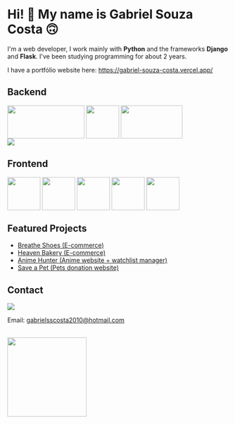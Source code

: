 # Hi! :handshake: My name is Gabriel Souza Costa 🙃

I'm a web developer, I work mainly with <strong>Python</strong> and the frameworks <strong>Django</strong> and <strong>Flask</strong>.
I've been studying programming for about 2 years.

I have a portfólio website here: <a href="https://gabriel-souza-costa.vercel.app/" target="_blank">
https://gabriel-souza-costa.vercel.app/
</a>

<h2>
  Backend
</h2>
<div style="display: inline-block">
  <img align="center" height="75" width="175" src="https://img.shields.io/badge/Python-FFD43B?style=for-the-badge&logo=python&logoColor=blue" />
  <img align="center" height="75" src="https://static.djangoproject.com/img/logos/django-logo-negative.png" />
  <img align="center" height="75" width="140" src="https://img.shields.io/badge/Flask-000000?style=for-the-badge&logo=flask&logoColor=white" /> 
</div>
<br>
<img align="center" src="https://img.shields.io/badge/PostgreSQL-316192?style=for-the-badge&logo=postgresql&logoColor=white" /> 

<h2>
  Frontend
</h2>
<div style="display: inline-block">
  <img align="center" height="75" src="https://cdn.jsdelivr.net/gh/devicons/devicon/icons/javascript/javascript-plain.svg" />
  <img align="center" height="75" src="https://cdn.jsdelivr.net/gh/devicons/devicon/icons/html5/html5-original.svg" />
  <img align="center" height="75" src="https://cdn.jsdelivr.net/gh/devicons/devicon/icons/css3/css3-original.svg" />
  <img align="center" height="75" src="https://cdn.jsdelivr.net/gh/devicons/devicon/icons/react/react-original.svg" />
  <img align="center" height="75" src="https://cdn.jsdelivr.net/gh/devicons/devicon/icons/bootstrap/bootstrap-original.svg" />
</div>

## Featured Projects

<ul>

<li>
  <a href="https://github.com/GabrielSouzaCosta/shoe-shop">
    Breathe Shoes (E-commerce)
  </a>
</li>
<li>
  <a href="https://github.com/GabrielSouzaCosta/ecommerce-bakery-django-react">
    Heaven Bakery (E-commerce)
  </a>
</li>
<li>
  <a href="https://github.com/GabrielSouzaCosta/anime_hunter">
    Anime Hunter (Anime website + watchlist manager)
  </a>
</li>
<li>
  <a href="https://github.com/GabrielSouzaCosta/SalveUmPet-React-Flask">
    Save a Pet (Pets donation website)
  </a>
</li>

</ul>

<div>
<h2>Contact</h2>
<a href="https://www.linkedin.com/in/gabriel-souza-costa-8443481bb/" target="_blank">
  <img src="https://img.shields.io/badge/LinkedIn-0077B5?style=for-the-badge&logo=linkedin&logoColor=white" />
</a>
<p>Email: <a href="mailto:gabrielsscosta2010@hotmail.com">gabrielsscosta2010@hotmail.com</a> </p>

</div>
<br>

<div>
  <img height="180em" src="https://github-readme-stats.vercel.app/api?username=GabrielSouzaCosta&show_icons=true&theme=synthwave">
</div>
